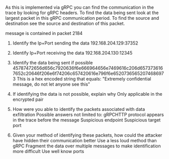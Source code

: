 As this is implemented via gRPC you can find the communication in the trace by looking for gRPC headers. To find the data being sent look at the largest packet in this gRPC communication period. To find the source and destination see the source and destination of this packet. 


message is contained in packet 2184

1. Identify the Ip+Port sending the data 
    192.168.204.129:37352
2. Identify Ip+Port receiving the data
    192.168.204.130:12345
3. Identify the data being sent if possible
    45787472656d656c7920636f6e666964656e7469616c206d6573736167652c20646f206e6f74206c657420616e796f6e65207365652074686973
This is a hex encoded string that equals:
    "Extremely confidential message, do not let anyone see this"
4. If identifying the data is not possible, explain why
    Only applicable in the encrypted pair
5. How were you able to identify the packets associated with data exfiltration
Possible answers not limited to:
    gRPCHTTP protocol appears in the trace before the message
    Suspicious endpoint
    Suspicious target port

6. Given your method of identifying these packets, how could the attacker have hidden their communication better
    Use a less loud method than gRPC
    Fragment the data over multiple messages to make identification more difficult
    Use well know ports
